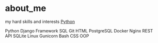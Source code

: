 # about_me
my hard skills and interests
[Python](https://github.com/devicons/devicon/blob/master/icons/python/python-original-wordmark.svg)

Python
Django Framework
SQL
Git
HTML
PostgreSQL
Docker
Nginx
REST API
SQLite
Linux
Gunicorn
Bash
CSS
OOP
